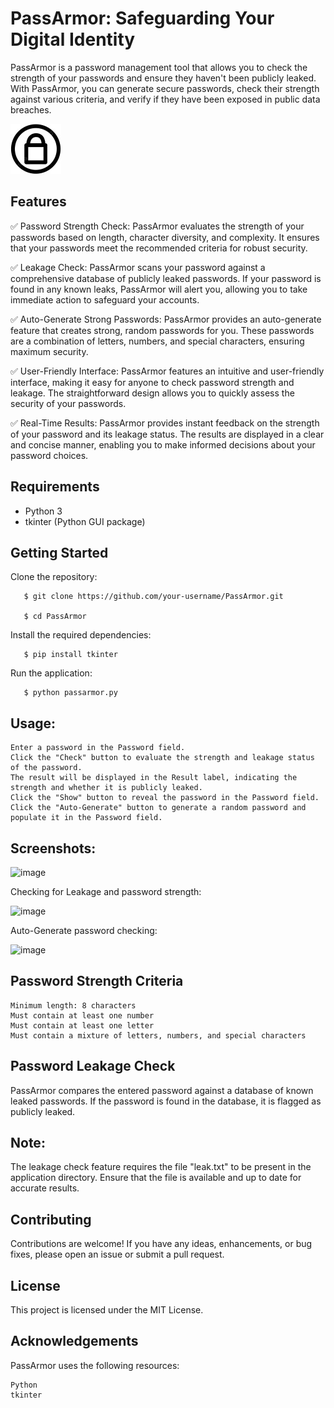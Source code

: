 # PassArmor: Safeguarding Your Digital Identity

PassArmor is a password management tool that allows you to check the strength of your passwords and ensure they haven't been publicly leaked. With PassArmor, you can generate secure passwords, check their strength against various criteria, and verify if they have been exposed in public data breaches.

![PassArmor Logo](logo.png)

## Features

✅ Password Strength Check: PassArmor evaluates the strength of your passwords based on length, character diversity, and complexity. It ensures that your passwords meet the recommended criteria for robust security.

✅ Leakage Check: PassArmor scans your password against a comprehensive database of publicly leaked passwords. If your password is found in any known leaks, PassArmor will alert you, allowing you to take immediate action to safeguard your accounts.

✅ Auto-Generate Strong Passwords: PassArmor provides an auto-generate feature that creates strong, random passwords for you. These passwords are a combination of letters, numbers, and special characters, ensuring maximum security.

✅ User-Friendly Interface: PassArmor features an intuitive and user-friendly interface, making it easy for anyone to check password strength and leakage. The straightforward design allows you to quickly assess the security of your passwords.

✅ Real-Time Results: PassArmor provides instant feedback on the strength of your password and its leakage status. The results are displayed in a clear and concise manner, enabling you to make informed decisions about your password choices.


## Requirements

- Python 3
- tkinter (Python GUI package)

## Getting Started

Clone the repository:


       $ git clone https://github.com/your-username/PassArmor.git
       
       $ cd PassArmor

Install the required dependencies:

       $ pip install tkinter

Run the application:

       $ python passarmor.py

## Usage:

    Enter a password in the Password field.
    Click the "Check" button to evaluate the strength and leakage status of the password.
    The result will be displayed in the Result label, indicating the strength and whether it is publicly leaked.
    Click the "Show" button to reveal the password in the Password field.
    Click the "Auto-Generate" button to generate a random password and populate it in the Password field.

## Screenshots:

![image](https://github.com/singhx-hub/PassArmor/assets/126919241/f139992e-701e-459d-a406-6c573ce8e5b4)

Checking for Leakage and password strength:

![image](https://github.com/singhx-hub/PassArmor/assets/126919241/ec1071eb-d7f4-4e42-b4fe-c9cf8fc6ce20)


Auto-Generate password checking:

![image](https://github.com/singhx-hub/PassArmor/assets/126919241/b6dc874c-c2bb-43e2-9ff7-bc593e15b809)



## Password Strength Criteria

    Minimum length: 8 characters
    Must contain at least one number
    Must contain at least one letter
    Must contain a mixture of letters, numbers, and special characters

## Password Leakage Check

PassArmor compares the entered password against a database of known leaked passwords. If the password is found in the database, it is flagged as publicly leaked.

## Note: 
The leakage check feature requires the file "leak.txt" to be present in the application directory. Ensure that the file is available and up to date for accurate results.

## Contributing

Contributions are welcome! If you have any ideas, enhancements, or bug fixes, please open an issue or submit a pull request.

## License

This project is licensed under the MIT License.


## Acknowledgements

PassArmor uses the following resources:

    Python
    tkinter

